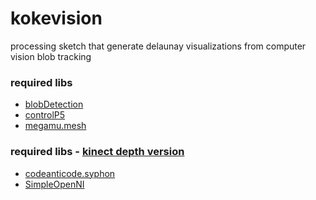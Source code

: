 kokevision
==========

processing sketch that generate delaunay visualizations from computer vision blob tracking

### required libs

- [blobDetection](http://www.v3ga.net/processing/BlobDetection/)
- [controlP5](http://www.sojamo.de/libraries/controlP5/)
- [megamu.mesh](http://www.leebyron.com/else/mesh/)

### required libs - [kinect depth version](https://github.com/sulram/kokevision/tree/kinect)

- [codeanticode.syphon](https://github.com/Syphon/Processing)
- [SimpleOpenNI](https://code.google.com/p/simple-openni/)
